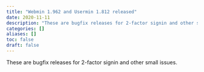 ```yaml
---
title: "Webmin 1.962 and Usermin 1.812 released"
date: 2020-11-11
description: "These are bugfix releases for 2-factor signin and other small issues."
categories: []
aliases: []
toc: false
draft: false
---
```

These are bugfix releases for 2-factor signin and other small issues.
